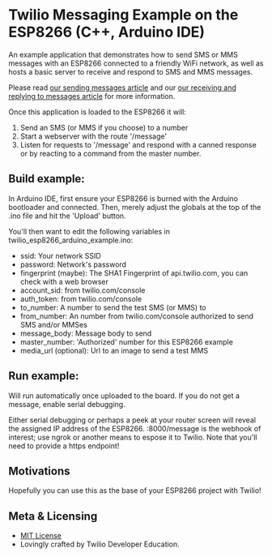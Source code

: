 # Twilio Messaging Example on the ESP8266 (C++, Arduino IDE)

An example application that demonstrates how to send SMS or MMS messages with an ESP8266 connected to a friendly WiFi network, as well as hosts a basic server to receive and respond to SMS and MMS messages.

Please read [our sending messages article](https://www.twilio.com/docs/guides/send-sms-and-mms-messages-esp8266-cpp) and our [our receiving and replying to messages article](https://www.twilio.com/docs/guides/receive-and-reply-sms-and-mms-messages-esp8266-c-and-ngrok) for more information.

Once this application is loaded to the ESP8266 it will:

1) Send an SMS (or MMS if you choose) to a number
2) Start a webserver with the route '/message'
3) Listen for requests to '/message' and respond with a canned response or by reacting to a command from the master number.

## Build example:

In Arduino IDE, first ensure your ESP8266 is burned with the Arduino bootloader and connected.  Then, merely adjust the globals at the top of the .ino file and hit the 'Upload' button.

You'll then want to edit the following variables in twilio_esp8266_arduino_example.ino:
* ssid: Your network SSID
* password: Network's password
* fingerprint (maybe): The SHA1 Fingerprint of api.twilio.com, you
    can check with a web browser
* account_sid: from twilio.com/console
* auth_token: from twilio.com/console
* to_number: A number to send the test SMS (or MMS) to
* from_number: An number from twilio.com/console authorized to send SMS and/or MMSes
* message_body: Message body to send
* master_number: 'Authorized' number for this ESP8266 example
* media_url (optional): Url to an image to send a test MMS

## Run example:

Will run automatically once uploaded to the board.  If you do not get a message, enable serial debugging.

Either serial debugging or perhaps a peek at your router screen will reveal the assigned IP address of the ESP8266.  <that ip>:8000/message is the webhook of interest; use ngrok or another means to espose it to Twilio.  Note that you'll need to provide a https endpoint!

## Motivations

Hopefully you can use this as the base of your ESP8266 project with Twilio!

## Meta & Licensing

* [MIT License](http://www.opensource.org/licenses/mit-license.html)
* Lovingly crafted by Twilio Developer Education.
